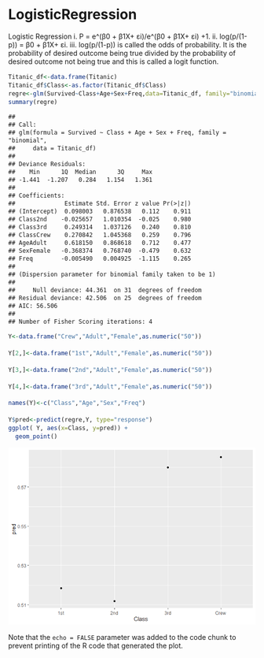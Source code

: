 LogisticRegression
================

Logistic Regression i. P = e^(β0 + β1X+ εi)/e^(β0 + β1X+ εi) +1. ii.
log(p/(1-p)) = β0 + β1X+ εi. iii. log(p/(1-p)) is called the odds of
probability. It is the probability of desired outcome being true divided
by the probability of desired outcome not being true and this is called
a logit function.

``` r
Titanic_df<-data.frame(Titanic)
Titanic_df$Class<-as.factor(Titanic_df$Class)
regre<-glm(Survived~Class+Age+Sex+Freq,data=Titanic_df, family="binomial")
summary(regre)
```

    ## 
    ## Call:
    ## glm(formula = Survived ~ Class + Age + Sex + Freq, family = "binomial", 
    ##     data = Titanic_df)
    ## 
    ## Deviance Residuals: 
    ##    Min      1Q  Median      3Q     Max  
    ## -1.441  -1.207   0.284   1.154   1.361  
    ## 
    ## Coefficients:
    ##              Estimate Std. Error z value Pr(>|z|)
    ## (Intercept)  0.098003   0.876538   0.112    0.911
    ## Class2nd    -0.025657   1.010354  -0.025    0.980
    ## Class3rd     0.249314   1.037126   0.240    0.810
    ## ClassCrew    0.270842   1.045368   0.259    0.796
    ## AgeAdult     0.618150   0.868618   0.712    0.477
    ## SexFemale   -0.368374   0.768740  -0.479    0.632
    ## Freq        -0.005490   0.004925  -1.115    0.265
    ## 
    ## (Dispersion parameter for binomial family taken to be 1)
    ## 
    ##     Null deviance: 44.361  on 31  degrees of freedom
    ## Residual deviance: 42.506  on 25  degrees of freedom
    ## AIC: 56.506
    ## 
    ## Number of Fisher Scoring iterations: 4

``` r
Y<-data.frame("Crew","Adult","Female",as.numeric("50"))

Y[2,]<-data.frame("1st","Adult","Female",as.numeric("50"))

Y[3,]<-data.frame("2nd","Adult","Female",as.numeric("50"))

Y[4,]<-data.frame("3rd","Adult","Female",as.numeric("50"))

names(Y)<-c("Class","Age","Sex","Freq")

Y$pred<-predict(regre,Y, type="response")
ggplot( Y, aes(x=Class, y=pred)) +
  geom_point() 
```

![](logisticreg_files/figure-gfm/pred-1.png)<!-- -->

Note that the `echo = FALSE` parameter was added to the code chunk to
prevent printing of the R code that generated the plot.
